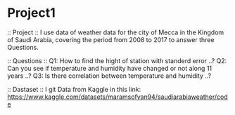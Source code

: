 # Project1
:: Project ::
I use data of weather data for the city of Mecca in the Kingdom of Saudi Arabia, covering the period from 2008 to 2017 to answer three Questions.

:: Questions ::
Q1: How to find the hight of station with standerd error ..?
Q2: Can you see if temperature and humidity have changed or not along 11 years ..?
Q3: Is there correlation between temperature and humidity ..?


:: Dastaset ::
I git Data from Kaggle in this link:
https://www.kaggle.com/datasets/maramsofyan94/saudiarabiaweather/code
